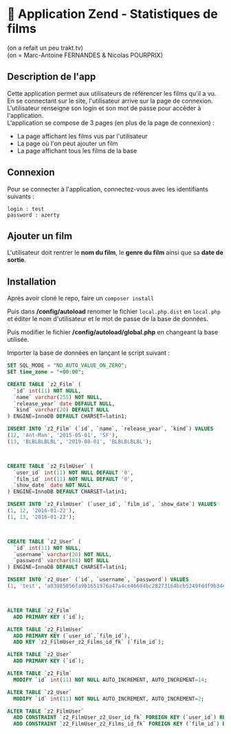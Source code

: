 # :movie_camera: Application Zend - Statistiques de films #
(on a refait un peu trakt.tv)  
(on = Marc-Antoine FERNANDES & Nicolas POURPRIX)

## Description de l'app ##
Cette application permet aux utilisateurs de référencer les films qu'il a vu.  
En se connectant sur le site, l'utilisateur arrive sur la page de connexion. L'utilisateur renseigne son login et son mot de passe pour accéder à l'application.  
L'application se compose de 3 pages (en plus de la page de connexion) :  
* La page affichant les films vus par l'utilisateur  
* La page où l'on peut ajouter un film  
* La page affichant tous les films de la base  

## Connexion ##

Pour se connecter à l'application, connectez-vous avec les identifiants suivants :  
```
login : test
password : azerty 
```

## Ajouter un film ##
L'utilisateur doit rentrer le **nom du film**, le **genre du film** ainsi que sa **date de sortie**.  

## Installation ##
Après avoir cloné le repo, faire un ```composer install```

Puis dans **/config/autoload** renomer le fichier ```local.php.dist``` en ```local.php``` et éditer le nom d'utilisateur et le mot de passe de la base de données.

Puis modifier le fichier **/config/autoload/global.php** en changeant la base utilisée.

Importer la base de données en lançant le script suivant :
```SQL
SET SQL_MODE = "NO_AUTO_VALUE_ON_ZERO";
SET time_zone = "+00:00";

CREATE TABLE `z2_Film` (
  `id` int(11) NOT NULL,
  `name` varchar(255) NOT NULL,
  `release_year` date DEFAULT NULL,
  `kind` varchar(20) DEFAULT NULL
) ENGINE=InnoDB DEFAULT CHARSET=latin1;

INSERT INTO `z2_Film` (`id`, `name`, `release_year`, `kind`) VALUES
(12, 'Ant-Man', '2015-05-01', 'SF'),
(13, 'BLBLBLBLBL', '2019-08-01', 'BLBLBLBLBL');



CREATE TABLE `z2_FilmUser` (
  `user_id` int(11) NOT NULL DEFAULT '0',
  `film_id` int(11) NOT NULL DEFAULT '0',
  `show_date` date NOT NULL
) ENGINE=InnoDB DEFAULT CHARSET=latin1;

INSERT INTO `z2_FilmUser` (`user_id`, `film_id`, `show_date`) VALUES
(1, 12, '2016-01-22'),
(1, 13, '2016-01-22');



CREATE TABLE `z2_User` (
  `id` int(11) NOT NULL,
  `username` varchar(20) NOT NULL,
  `password` varchar(64) NOT NULL
) ENGINE=InnoDB DEFAULT CHARSET=latin1;

INSERT INTO `z2_User` (`id`, `username`, `password`) VALUES
(1, 'test', 'a03985856fa9b1651976a47a4ce46684bc28273164bcb5249fddf9b34e998433');



ALTER TABLE `z2_Film`
  ADD PRIMARY KEY (`id`);

ALTER TABLE `z2_FilmUser`
  ADD PRIMARY KEY (`user_id`,`film_id`),
  ADD KEY `z2_FilmUser_z2_Films_id_fk` (`film_id`);

ALTER TABLE `z2_User`
  ADD PRIMARY KEY (`id`);

ALTER TABLE `z2_Film`
  MODIFY `id` int(11) NOT NULL AUTO_INCREMENT, AUTO_INCREMENT=14;

ALTER TABLE `z2_User`
  MODIFY `id` int(11) NOT NULL AUTO_INCREMENT, AUTO_INCREMENT=2;

ALTER TABLE `z2_FilmUser`
  ADD CONSTRAINT `z2_FilmUser_z2_User_id_fk` FOREIGN KEY (`user_id`) REFERENCES `z2_User` (`id`),
  ADD CONSTRAINT `z2_FilmUser_z2_Films_id_fk` FOREIGN KEY (`film_id`) REFERENCES `z2_Film` (`id`);

```